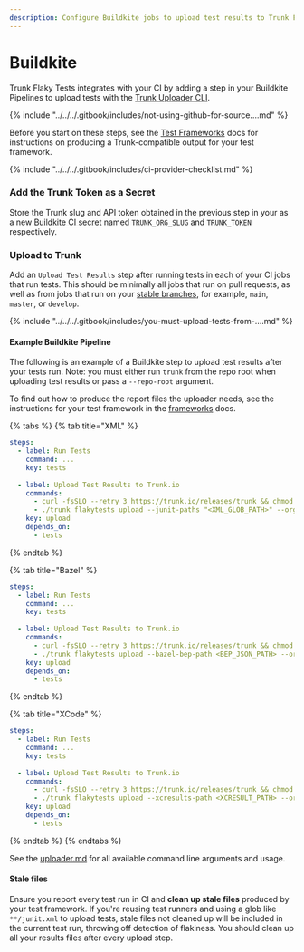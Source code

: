 ```yaml
---
description: Configure Buildkite jobs to upload test results to Trunk Flaky Tests
---
```


# Buildkite

Trunk Flaky Tests integrates with your CI by adding a step in your Buildkite Pipelines to upload tests with the [Trunk Uploader CLI](../../uploader.md).

{% include "../../../.gitbook/includes/not-using-github-for-source....md" %}

Before you start on these steps, see the [Test Frameworks](../frameworks/) docs for instructions on producing a Trunk-compatible output for your test framework.

{% include "../../../.gitbook/includes/ci-provider-checklist.md" %}

### Add the Trunk Token as a Secret

Store the Trunk slug and API token obtained in the previous step in your as a new [Buildkite CI secret](https://buildkite.com/docs/pipelines/security/secrets/managing) named `TRUNK_ORG_SLUG` and `TRUNK_TOKEN` respectively.

### Upload to Trunk

Add an `Upload Test Results` step after running tests in each of your CI jobs that run tests. This should be minimally all jobs that run on pull requests, as well as from jobs that run on your [stable branches](../../detection.md#stable-branches), for example, `main`, `master`, or `develop`.

{% include "../../../.gitbook/includes/you-must-upload-tests-from-....md" %}

#### Example Buildkite Pipeline

The following is an example of a Buildkite step to upload test results after your tests run. Note: you must either run `trunk` from the repo root when uploading test results or pass a `--repo-root` argument.

To find out how to produce the report files the uploader needs, see the instructions for your test framework in the [frameworks](../frameworks/ "mention") docs.&#x20;

{% tabs %}
{% tab title="XML" %}
```yaml
steps:
  - label: Run Tests
    command: ...
    key: tests
    
  - label: Upload Test Results to Trunk.io
    commands:
      - curl -fsSLO --retry 3 https://trunk.io/releases/trunk && chmod +x ./trunk
      - ./trunk flakytests upload --junit-paths "<XML_GLOB_PATH>" --org-url-slug <TRUNK_ORG_SLUG> --token $TRUNK_TOKEN
    key: upload
    depends_on:
      - tests
```
{% endtab %}

{% tab title="Bazel" %}
```yaml
steps:
  - label: Run Tests
    command: ...
    key: tests
    
  - label: Upload Test Results to Trunk.io
    commands:
      - curl -fsSLO --retry 3 https://trunk.io/releases/trunk && chmod +x ./trunk
      - ./trunk flakytests upload --bazel-bep-path <BEP_JSON_PATH> --org-url-slug <TRUNK_ORG_SLUG> --token $TRUNK_TOKEN
    key: upload
    depends_on:
      - tests
```
{% endtab %}

{% tab title="XCode" %}
```yaml
steps:
  - label: Run Tests
    command: ...
    key: tests
    
  - label: Upload Test Results to Trunk.io
    commands:
      - curl -fsSLO --retry 3 https://trunk.io/releases/trunk && chmod +x ./trunk
      - ./trunk flakytests upload --xcresults-path <XCRESULT_PATH> --org-url-slug <TRUNK_ORG_SLUG> --token $TRUNK_TOKEN
    key: upload
    depends_on:
      - tests
```
{% endtab %}
{% endtabs %}

See the [uploader.md](../../uploader.md "mention") for all available command line arguments and usage.

#### Stale files

Ensure you report every test run in CI and **clean up stale files** produced by your test framework. If you're reusing test runners and using a glob like `**/junit.xml` to upload tests, stale files not cleaned up will be included in the current test run, throwing off detection of flakiness. You should clean up all your results files after every upload step.
